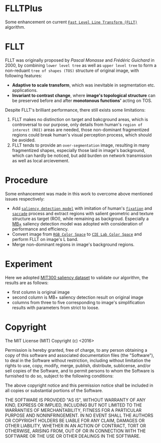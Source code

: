 # FLLTPlus
Some enhancement on current [`Fast Level Line Transform (FLLT)`](http://ieeexplore.ieee.org/stamp/stamp.jsp?arnumber=841532) algorithm.

# FLLT
FLLT was originally proposed by *Pascal Monasse* and *Frédéric Guichard* in 2000, by combining `lower level tree` as well as `upper level tree` to form a non-reduant `tree of shapes (TOS)` structure of original image, with following features:

* **Adaptive to scale transform**, which was inevitable in segmentation etc. applications.
* **Invariant to contrast change**, where **image's topological structure** can be preserved before and after **monotonous functions'** acting on TOS.

Despite FLLT's brilliant performance, there still exists some limitations:

1. FLLT makes no distinction on target and bakcground areas, which is controversal to our purpose, only details from human's `region of interest (ROI)` areas are needed, those non-dominant fragmentized regions could break human's visual perception process, which should be avoided.
2. FLLT tends to provide an `over-segmentation` image, resulting in many fragmentized shapes, especially those laid in image's background, which can hardly be noticed, but add burden on network transmission as well as local arcievement.

# Procedure
Some enhancement was made in this work to overcome above mentioned issues respectively:

* Add [`saliency detection model`](http://mmcheng.net/zh/salobjbenchmark/) with imitation of human's [`fixation`](https://en.wikipedia.org/wiki/Fixation_(visual)) and [`saccade`](https://en.wikipedia.org/wiki/Saccade) process and extract regions with salient geometric and texture structure as target (ROI), while remaining as backgroud. Especially a [MB+](http://cs-people.bu.edu/jmzhang/fastmbd.html) saliency detection model was adopted with consideration of performance and efficiency.
* Convert image from [`RGB Color Space`](https://en.wikipedia.org/wiki/RGB_color_space) to [`CIE Lab Color Space`](https://en.wikipedia.org/wiki/Lab_color_space) and perform FLLT on image's L band.
* Merge non-dominant regions in image's background regions.

# Experiment
Here we adopted [MIT300 saliency dataset](http://saliency.mit.edu) to validate our algorithm, the results are as follows:

* first column is original image
* second column is MB+ saliency detection result on original image
* columns from three to five corresponding to image's simplification results with parameters from strict to loose.

# Copyright
The MIT License (MIT)
Copyright (c) <2016> <Hao>

Permission is hereby granted, free of charge, to any person obtaining a copy of this software and associated documentation files (the "Software"), to deal in the Software without restriction, including without limitation the rights to use, copy, modify, merge, publish, distribute, sublicense, and/or sell copies of the Software, and to permit persons to whom the Software is furnished to do so, subject to the following conditions:

The above copyright notice and this permission notice shall be included in all copies or substantial portions of the Software.

THE SOFTWARE IS PROVIDED "AS IS", WITHOUT WARRANTY OF ANY KIND, EXPRESS OR IMPLIED, INCLUDING BUT NOT LIMITED TO THE WARRANTIES OF MERCHANTABILITY, FITNESS FOR A PARTICULAR PURPOSE AND NONINFRINGEMENT. IN NO EVENT SHALL THE AUTHORS OR COPYRIGHT HOLDERS BE LIABLE FOR ANY CLAIM, DAMAGES OR OTHER LIABILITY, WHETHER IN AN ACTION OF CONTRACT, TORT OR OTHERWISE, ARISING FROM, OUT OF OR IN CONNECTION WITH THE SOFTWARE OR THE USE OR OTHER DEALINGS IN THE SOFTWARE.
